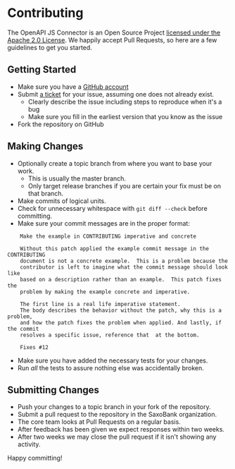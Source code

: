 # Contributing
The OpenAPI JS Connector is an Open Source Project [licensed under the Apache 2.0 License](LICENSE). 
We happily accept Pull Requests, so here are a few guidelines to get you started. 
## Getting Started

* Make sure you have a [GitHub account](https://github.com/signup/free)
* Submit [a ticket](https://github.com/saxobank/openapi-connector-js/issues) for your issue, assuming one does not already exist.
    *  Clearly describe the issue including steps to reproduce when it's a bug
    *  Make sure you fill in the earliest version that you know as the issue
* Fork the repository on GitHub

## Making Changes

* Optionally create a topic branch from where you want to base your work.
  * This is usually the master branch.
  * Only target release branches if you are certain your fix must be on that
    branch.
* Make commits of logical units.
* Check for unnecessary whitespace with `git diff --check` before committing.
* Make sure your commit messages are in the proper format:

````
    Make the example in CONTRIBUTING imperative and concrete

    Without this patch applied the example commit message in the CONTRIBUTING
    document is not a concrete example.  This is a problem because the
    contributor is left to imagine what the commit message should look like
    based on a description rather than an example.  This patch fixes the
    problem by making the example concrete and imperative.

    The first line is a real life imperative statement.
    The body describes the behavior without the patch, why this is a problem, 
    and how the patch fixes the problem when applied. And lastly, if the commit
    resolves a specific issue, reference that  at the bottom.
    
    Fixes #12
````

* Make sure you have added the necessary tests for your changes.
* Run _all_ the tests to assure nothing else was accidentally broken.

## Submitting Changes

* Push your changes to a topic branch in your fork of the repository.
* Submit a pull request to the repository in the SaxoBank organization.
* The core team looks at Pull Requests on a regular basis.
* After feedback has been given we expect responses within two weeks.
* After two weeks we may close the pull request if it isn't showing any activity.

Happy committing!
